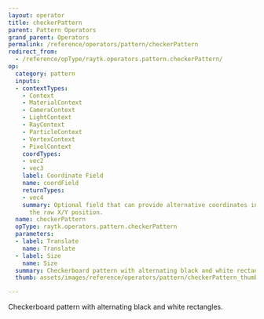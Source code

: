 ```yaml
---
layout: operator
title: checkerPattern
parent: Pattern Operators
grand_parent: Operators
permalink: /reference/operators/pattern/checkerPattern
redirect_from:
  - /reference/opType/raytk.operators.pattern.checkerPattern/
op:
  category: pattern
  inputs:
  - contextTypes:
    - Context
    - MaterialContext
    - CameraContext
    - LightContext
    - RayContext
    - ParticleContext
    - VertexContext
    - PixelContext
    coordTypes:
    - vec2
    - vec3
    label: Coordinate Field
    name: coordField
    returnTypes:
    - vec4
    summary: Optional field that can provide alternative coordinates instead of using
      the raw X/Y position.
  name: checkerPattern
  opType: raytk.operators.pattern.checkerPattern
  parameters:
  - label: Translate
    name: Translate
  - label: Size
    name: Size
  summary: Checkerboard pattern with alternating black and white rectangles.
  thumb: assets/images/reference/operators/pattern/checkerPattern_thumb.png

---
```



Checkerboard pattern with alternating black and white rectangles.